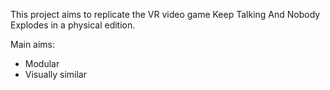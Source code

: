 This project aims to replicate the VR video game Keep Talking And Nobody Explodes in a physical edition. 

Main aims:
- Modular
- Visually similar

